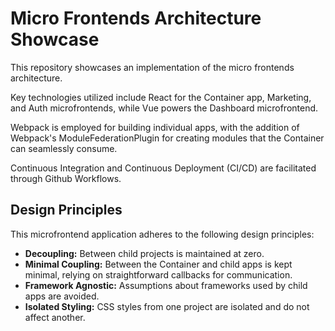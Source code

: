 # Micro Frontends Architecture Showcase

This repository showcases an implementation of the micro frontends architecture.

Key technologies utilized include React for the Container app, Marketing, and Auth microfrontends, while Vue powers the Dashboard microfrontend.

Webpack is employed for building individual apps, with the addition of Webpack's ModuleFederationPlugin for creating modules that the Container can seamlessly consume.

Continuous Integration and Continuous Deployment (CI/CD) are facilitated through Github Workflows.

## Design Principles

This microfrontend application adheres to the following design principles:

- **Decoupling:** Between child projects is maintained at zero.
- **Minimal Coupling:** Between the Container and child apps is kept minimal, relying on straightforward callbacks for communication.
- **Framework Agnostic:** Assumptions about frameworks used by child apps are avoided.
- **Isolated Styling:** CSS styles from one project are isolated and do not affect another.
